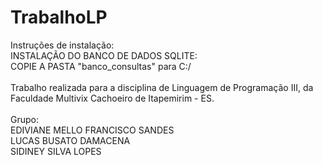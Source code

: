 # TrabalhoLP
Instruções de instalação:<br>
  INSTALAÇÃO DO BANCO DE DADOS SQLITE:<br>
  COPIE A PASTA "banco_consultas" para C:/<br>
<br>
Trabalho realizada para a disciplina de Linguagem de Programação III, da Faculdade Multivix Cachoeiro de Itapemirim - ES.
<br><br>
Grupo:<br>
EDIVIANE MELLO FRANCISCO SANDES<br>
LUCAS BUSATO DAMACENA<br>
SIDINEY SILVA LOPES



